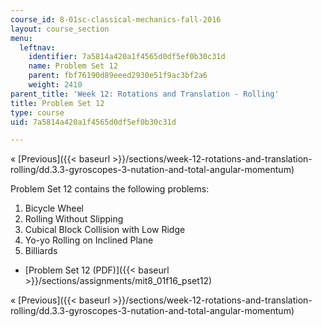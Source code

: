 ```yaml
---
course_id: 8-01sc-classical-mechanics-fall-2016
layout: course_section
menu:
  leftnav:
    identifier: 7a5814a420a1f4565d0df5ef0b30c31d
    name: Problem Set 12
    parent: fbf76190d89eeed2930e51f9ac3bf2a6
    weight: 2410
parent_title: 'Week 12: Rotations and Translation - Rolling'
title: Problem Set 12
type: course
uid: 7a5814a420a1f4565d0df5ef0b30c31d

---
```


« [Previous]({{< baseurl >}}/sections/week-12-rotations-and-translation-rolling/dd.3.3-gyroscopes-3-nutation-and-total-angular-momentum)

Problem Set 12 contains the following problems:

1.  Bicycle Wheel
2.  Rolling Without Slipping
3.  Cubical Block Collision with Low Ridge
4.  Yo-yo Rolling on Inclined Plane
5.  Billiards

*   [Problem Set 12 (PDF)]({{< baseurl >}}/sections/assignments/mit8_01f16_pset12)

« [Previous]({{< baseurl >}}/sections/week-12-rotations-and-translation-rolling/dd.3.3-gyroscopes-3-nutation-and-total-angular-momentum)